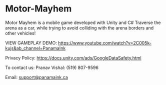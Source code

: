 # Motor-Mayhem
Motor Mayhem is a mobile game developed with Unity and C#
Traverse the arena as a car, while trying to avoid colliding with the arena borders and other vehicles!

VIEW GAMEPLAY DEMO:
https://www.youtube.com/watch?v=2C005k-kujs&ab_channel=PanamaInk

Privacy Policy:
https://docs.unity.com/ads/GoogleDataSafety.html

To contact us:
Pranav Vishal: 
(519) 807-9596

Email:
support@panamaink.ca
